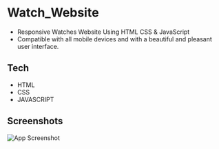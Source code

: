 # Watch_Website

- Responsive Watches Website Using HTML CSS & JavaScript
- Compatible with all mobile devices and with a beautiful and pleasant user interface.

## Tech

- HTML
- CSS
- JAVASCRIPT

## Screenshots

![App Screenshot](https://drive.google.com/drive/u/0/folders/1oAsCK2VLcjRP7sJGQtvWnTN37VGAMeEd)
